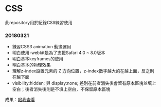 # CSS
此repository用於紀錄CSS練習使用
### 20180321
* 練習CSS3 animation 動畫運用
* 明白使用-webkit是為了支援Safari 4.0 ~ 8.0版本
* 明白基本keyframes的使用
* 明白基本的物理效果  
* 理解z-index設置元素的 Z 方向位置，z-index數字越大的在越上面，反之則在越下面
* visibility:hidden; 與 display:none; 差別在前者消失後會留有原本區塊並填上空白；後者消失後則是不填上空白，不保留原本區塊

成果：[點我查看](https://unromanticman.github.io/CSS/20180321/animations)

